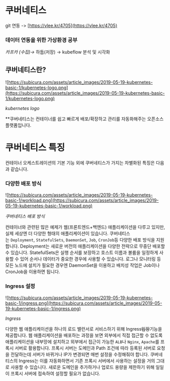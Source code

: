 # 쿠버네티스
git 연동 -> [https://vlee.kr/4705](https://vlee.kr/4705)

### 데이터 연동을 위한 가상환경 공부
*카프카 (수집)→* 하둡(저장) → kubeflow 분석 및 시각화

## 쿠버네티스란?

![https://subicura.com/assets/article_images/2019-05-19-kubernetes-basic-1/kubernetes-logo.png](https://subicura.com/assets/article_images/2019-05-19-kubernetes-basic-1/kubernetes-logo.png)

*kubernetes logo*

**쿠버네티스는 컨테이너를 쉽고 빠르게 배포/확장하고 관리를 자동화해주는 오픈소스 플랫폼입니다.


# 쿠버네티스 특징

컨테이너 오케스트레이션의 기본 기능 외에 쿠버네티스가 가지는 차별화된 특징은 다음과 같습니다.



### 다양한 배포 방식

![https://subicura.com/assets/article_images/2019-05-19-kubernetes-basic-1/workload.png](https://subicura.com/assets/article_images/2019-05-19-kubernetes-basic-1/workload.png)

*쿠버네티스 배포 방식*

컨테이너와 관련된 많은 예제가 웹(프론트엔드+백엔드) 애플리케이션을 다루고 있지만, 실제 세상엔 더 다양한 형태의 애플리케이션이 있습니다. 쿠버네티스는 `Deployment`, `StatefulSets`, `DaemonSet`, `Job`, `CronJob`등 다양한 배포 방식을 지원합니다. Deployment는 새로운 버전의 애플리케이션을 다양한 전략으로 무중단 배포할 수 있습니다. StatefulSets은 실행 순서를 보장하고 호스트 이름과 볼륨을 일정하게 사용할 수 있어 순서나 데이터가 중요한 경우에 사용할 수 있습니다. 로그나 모니터링 등 모든 노드에 설치가 필요한 경우엔 DaemonSet을 이용하고 배치성 작업은 Job이나 CronJob을 이용하면 됩니다. 
### Ingress 설정

![https://subicura.com/assets/article_images/2019-05-19-kubernetes-basic-1/ingress.png](https://subicura.com/assets/article_images/2019-05-19-kubernetes-basic-1/ingress.png)

*Ingress*

다양한 웹 애플리케이션을 하나의 로드 밸런서로 서비스하기 위해 Ingress~~입장~~기능을 제공합니다. 웹 애플리케이션을 배포하는 과정을 보면 외부에서 직접 접근할 수 없도록 애플리케이션을 내부망에 설치하고 외부에서 접근이 가능한 `ALB`나 `Nginx`, `Apache`를 프록시 서버로 활용합니다. 프록시 서버는 도메인과 Path 조건에 따라 등록된 서버로 요청을 전달하는데 서버가 바뀌거나 IP가 변경되면 매번 설정을 수정해줘야 합니다. 쿠버네티스의 Ingress는 이를 자동화하면서 기존 프록시 서버에서 사용하는 설정을 거의 그대로 사용할 수 있습니다. 새로운 도메인을 추가하거나 업로드 용량을 제한하기 위해 일일이 프록시 서버에 접속하여 설정할 필요가 없습니다.
